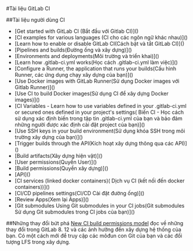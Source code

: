 #Tài liệu GitLab CI 

##Tài liệu người dùng CI
<ul>
<li>[Get started with GitLab CI (Bắt đầu với Gitlab CI)]()</li>
<li>[CI examples for various languages (CI cho các ngôn ngữ khác nhau)]()</li>
<li>[Learn how to enable or disable GitLab CI(Cách bật và tắt GitLab CI)]()</li>
<li>[Pipelines and builds(Đường ống và xây dựng)]()</li>
<li>[Environments and deployments(Môi trường và triển khai)]()</li>
<li>[Learn how .gitlab-ci.yml works(Học cách .gitlab-ci.yml làm việc)]()</li>
<li>[Configure a Runner, the application that runs your builds(Cấu hình Runner, các ứng dụng chạy xây dựng của bạn)]()</li>
<li>[Use Docker images with GitLab Runner(Sử dụng Docker images với Gitlab Runner)]()</li>
<li>[Use CI to build Docker images(Sử dụng CI để xây dựng Docker images)]()</li>
<li>[CI Variables - Learn how to use variables defined in your .gitlab-ci.yml or secured ones defined in your project's settings( Biến CI - Học cách sử dụng xác định biến trong tập tin .gitlab-ci.yml của bạn và bảo đảm những người được xác định cài đặt project của bạn)]()</li>
<li>[Use SSH keys in your build environment(Sử dụng khóa SSH trong môi trường xây dựng của bạn)]()</li>
<li>[Trigger builds through the API(Kích hoạt xây dựng thông qua các API)]()</li>
<li>[Build artifacts(Xây dựng hiện vật)]()</li>
<li>[User permissions(Quyền User)]()</li>
<li>[Build permissions(Quyền xây dựng)]()</li>
<li>[API]()</li>
<li>[CI services (linked docker containers)( Dịch vụ CI (kết nối đến docker containers))]()</li>
<li>[CI/CD pipelines settings(CI/CD Cài đặt đường ống)]()</li>
<li>[Review Apps(Xem lại Apps)]()</li>
<li>[Git submodules Using Git submodules in your CI jobs(Git submodules Sử dụng Git submodules trong CI jobs của bạn)]()</li>
</ul>

##Những thay đổi bứt phá 
[New CI build permissions model](https://docs.gitlab.com/ce/user/project/new_ci_build_permissions_model.html) đọc về những thay đổi trong GitLab 8. 12 và các ảnh hưởng đến xây dựng hệ thống của bạn. Có một cách mới để truy cập các môđun con Git của bạn và các đối tượng LFS trong xây dựng.
